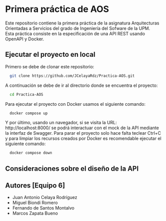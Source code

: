 
# Primera práctica de AOS

Este repositorio contiene la primera práctica de la asignatura Arquitecturas Orientadas a Servicios
del grado de Ingeniería del Sofware de la UPM.</br> Esta práctica consiste en la especificación de una API
REST usando OpenAPI y Docker.

## Ejecutar el proyecto en local

Primero se debe de clonar este repositorio:

```bash
  git clone https://github.com/JCelayaRdz/Practica-AOS.git
```

A continuación se debe de ir al directorio donde se encuentra el proyecto:

```bash
  cd Practica-AOS
```

Para ejecutar el proyecto con Docker usamos el siguiente comando:

```bash
  docker compose up
```

Y por último, usando un navegador, si se visita la URL: http://localhost:8000/ 
se podrá interactuar con el mock de la API mediante la interfaz de Swagger.
Para parar el proyecto solo hace falta teclear Ctrl+C y para limpiar los recursos creados
por Docker es recomendable ejecutar el siguiente comando:

```bash
  docker compose down
```


## Consideraciones sobre el diseño de la API



## Autores [Equipo 6]

- Juan Antonio Celaya Rodríguez
- Miguel Biondi Romero
- Fernando de Santos Montalvo
- Marcos Zapata Bueno


